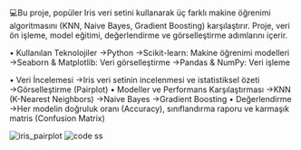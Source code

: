 💻Bu proje, popüler Iris veri setini kullanarak üç farklı makine öğrenimi algoritmasını (KNN, Naive Bayes, Gradient Boosting) karşılaştırır. Proje, veri ön işleme, model eğitimi, değerlendirme ve görselleştirme adımlarını içerir.

• Kullanılan Teknolojiler
  →Python
  →Scikit-learn: Makine öğrenimi modelleri
  →Seaborn & Matplotlib: Veri görselleştirme
  →Pandas & NumPy: Veri işleme

• Veri İncelemesi
  →Iris veri setinin incelenmesi ve istatistiksel özeti
  →Görselleştirme (Pairplot)
• Modeller ve Performans Karşılaştırması
  →KNN (K-Nearest Neighbors)
  →Naive Bayes
  →Gradient Boosting
• Değerlendirme
  →Her modelin doğruluk oranı (Accuracy), sınıflandırma raporu ve karmaşık matris (Confusion Matrix)

![iris_pairplot](https://github.com/user-attachments/assets/6ff893c5-9872-4110-bb9b-c5eaca3bbe3a)
![code ss](https://github.com/user-attachments/assets/8fb141db-6c81-4f54-b82f-6132593f6986)
